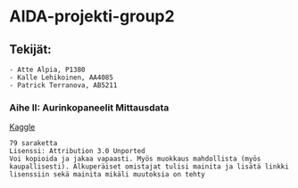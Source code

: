 # AIDA-projekti-group2

## Tekijät:
    - Atte Alpia, P1380
    - Kalle Lehikoinen, AA4085
    - Patrick Terranova, AB5211

### Aihe II: Aurinkopaneelit Mittausdata

[Kaggle](https://www.kaggle.com/datasets/arnavsharmaas/solar-panel-pv-system-dataset)

    79 saraketta
    Lisenssi: Attribution 3.0 Unported
    Voi kopioida ja jakaa vapaasti. Myös muokkaus mahdollista (myös kaupallisesti). Alkuperäiset omistajat tulisi mainita ja lisätä linkki lisenssiin sekä mainita mikäli muutoksia on tehty
